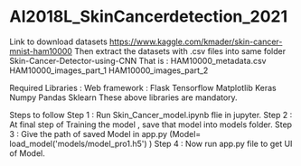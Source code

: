 # AI2018L_SkinCancerdetection_2021
Link to download datasets 
https://www.kaggle.com/kmader/skin-cancer-mnist-ham10000 
Then extract the datasets with .csv files into same folder Skin-Cancer-Detector-using-CNN That is : 
HAM10000_metadata.csv HAM10000_images_part_1 HAM10000_images_part_2

Required Libraries : Web framework : 
Flask Tensorflow Matplotlib Keras Numpy Pandas Sklearn These above libraries are mandatory.

Steps to follow 
Step 1 : Run Skin_Cancer_model.ipynb flie in jupyter. 
Step 2 : At final step of Training the model , save that model into models folder.
Step 3 : Give the path of saved Model in app.py (Model= load_model('models/model_pro1.h5') )
Step 4 : Now run app.py file to get UI of Model.
